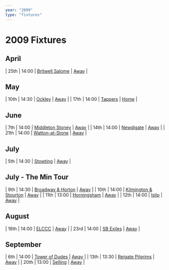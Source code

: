```yaml
---
year: "2009"
type: "fixtures"
---
```


# 2009 Fixtures


## April

| 25th | 14:00 | [Britwell Salome](2009-britwell-salome.md) | [Away]() |

## May

| 10th | 14:30 | [Ockley](2009-ockley.md) | [Away](https://goo.gl/maps/vmhvFhbrVZGrsXAAA) |
| 17th | 14:00 | [Tappers](2009-tappers.md) | [Home](https://goo.gl/maps/w2skeCXwzZTEh7e26) |

## June

| 7th | 14:00 | [Middleton Stoney](2009-middleton-stoney.md) | [Away](https://goo.gl/maps/NKG1fHyPgmci55aGA) |
| 14th | 14:00 | [Newdigate](2009-newdigate.md) | [Away](https://goo.gl/maps/kQnkUfc3MdtqLyvd8) |
| 21th | 14:00 | [Watton-at-Stone](2009-watton-at-stone.md) | [Away](https://goo.gl/maps/JPBQawMsjLgYtVHk9) |

## July

| 5th | 14:30 | [Stowting](2009-stowting.md) | [Away](https://goo.gl/maps/A5HTfBKbD44fwSDq7) |

## July - The Min Tour

| 9th | 14:30 | [Broadway & Horton](2009-broadway-and-horton.md) | [Away](https://goo.gl/maps/orv3RETHUX95dBWv7) |
| 10th | 14:00 | [Kilmington & Stourton](2009-kilmington-and-stourton.md) | [Away]() |
| 11th | 13:00 | [Horningsham](2009-horningsham.md) | [Away](https://goo.gl/maps/SNpXcsajYDXfjmff7) |
| 12th | 14:00 | [Islip](2009-islip.md) | [Away]() |

## August

| 16th | 14:00 | [ELCCC](2009-elccc.md) | [Away]() |
| 23rd | 14:00 | [SB Exiles](2009-sb-exiles.md) | [Away]() |

## September

| 6th | 14:00 | [Tower of Dudes](2009-tower-of-dudes.md) | [Away]() |
| 13th | 13:30 | [Reigate Pilgrims](2009-reigate-pilgrims.md) | [Away](https://goo.gl/maps/z54KDhWLtQreY6xy9) |
| 20th | 13:00 | [Selling](2009-selling.md) | [Away](https://goo.gl/maps/pV2tb26PncWLNiBm9) |
